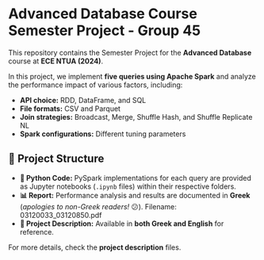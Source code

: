 # Advanced Database Course Semester Project - Group 45  

This repository contains the Semester Project for the **Advanced Database** course at **ECE NTUA (2024)**.  

In this project, we implement **five queries using Apache Spark** and analyze the performance impact of various factors, including:  

- **API choice:** RDD, DataFrame, and SQL  
- **File formats:** CSV and Parquet  
- **Join strategies:** Broadcast, Merge, Shuffle Hash, and Shuffle Replicate NL  
- **Spark configurations:** Different tuning parameters  

## 📂 Project Structure  
- **📝 Python Code:** PySpark implementations for each query are provided as Jupyter notebooks (`.ipynb` files) within their respective folders.  
- **📊 Report:** Performance analysis and results are documented in **Greek** (_apologies to non-Greek readers!_ 😕). Filename: 03120033_03120850.pdf  
- **📜 Project Description:** Available in **both Greek and English** for reference.  

For more details, check the **project description** files.  
